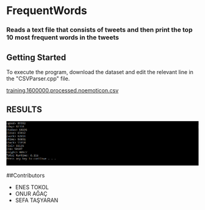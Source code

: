 # FrequentWords
### Reads a text file that consists of tweets and then print the top 10 most frequent words in the tweets

## Getting Started



To execute the program, download the dataset and edit the relevant line in the "CSVParser.cpp" file.

[training.1600000.processed.noemoticon.csv](http://cs.stanford.edu/people/alecmgo/trainingandtestdata.zip) 



## RESULTS
![results](https://raw.githubusercontent.com/enestokol/FrequentWords/master/resultg.PNG "Results")

##Contributors
* ENES TOKOL
* ONUR AĞAÇ
* SEFA TAŞYARAN

